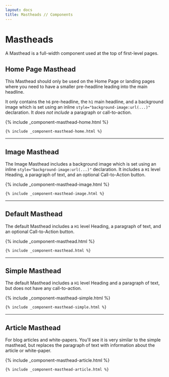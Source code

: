 ```yaml
---
layout: docs
title: Mastheads // Components
---
```


# Mastheads

A Masthead is a full-width component used at the top of first-level pages.

## Home Page Masthead

This Masthead should only be used on the Home Page or landing pages where you need to have a smaller pre-headline leading into the main headline.

It only contains the `h6` pre-headline, the `h1` main headline, and a background image which is set using an inline `style="background-image:url(...)"` declaration. It *does not include* a paragraph or call-to-action.

{% include _component-masthead-home.html %}

```html
{% include _component-masthead-home.html %}
```

----

## Image Masthead

The Image Masthead includes a background image which is set using an inline `style="background-image:url(...)"` declaration. It includes a `H1` level Heading, a paragraph of text, and an optional Call-to-Action button.

{% include _component-masthead-image.html %}

```html
{% include _component-masthead-image.html %}
```

----

## Default Masthead

The default Masthead includes a `H1` level Heading, a paragraph of text, and an optional Call-to-Action button.

{% include _component-masthead.html %}

```html
{% include _component-masthead.html %}
```

----

## Simple Masthead

The default Masthead includes a `H1` level Heading and a paragraph of text, but does not have any call-to-action.

{% include _component-masthead-simple.html %}

```html
{% include _component-masthead-simple.html %}
```

----

## Article Masthead

For blog articles and white-papers. You'll see it is very similar to the simple masthead, but replaces the paragraph of text with information about the article or white-paper.


{% include _component-masthead-article.html %}

```html
{% include _component-masthead-article.html %}
```
